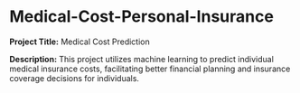 # Medical-Cost-Personal-Insurance
**Project Title:** Medical Cost Prediction

**Description:** This project utilizes machine learning to predict individual medical insurance costs, facilitating better financial planning and insurance coverage decisions for individuals.
